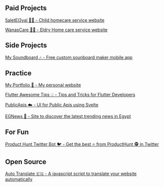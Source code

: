 <div class="flex flex-col gap-3">


## Paid Projects

[5aletEl3yal 👩‍🍼 - Child homecare service website](https://5aletel3yal.ga/)

[WanasCare 🧑‍⚕️ - Eldry Home care service website](https://wanascare.com)

## Side Projects

[My Soundboard 🎶 - Free custom sounboard maker mobile app](https://github.com/andronasef/mysoundboard-app)


## Practice

[My Portfolio 💼 - My personal website](https://andronasef.github.io)

[Flutter Awesome Tips 💡 - Tips and Tricks for Flutter Developers](https://andronasef.github.io/flutter-awesome-tips/)

[PublicApis ☁️ - UI for Public Apis using Svelte](https://andronasef.github.io/publicapis/)

[EGNews 📰 - Site to discover the latest trending news in Egypt](https://andronasef.github.io/egnews)

## For Fun

[Product Hunt Twitter Bot 🐦 - Get the best ⭐️ from ProductHunt 🕵 in Twitter](https://github.com/andronasef/producthuntbot)

## Open Source

[Auto Translate 🇪🇬 - A javascript script to translate your website automatically](https://andronasef.github.io/autotranslate)

<!-- [Creative Alternative 🧠 - A new way to search for alternatives](https://github.com/andronasef/creativealternative) -->

</div>

<style>
    a{
        @apply text-lg hover:underline
    }
	h2 {
		@apply lg:text-2xl text-xl font-bold mt-5
	}
</style>
